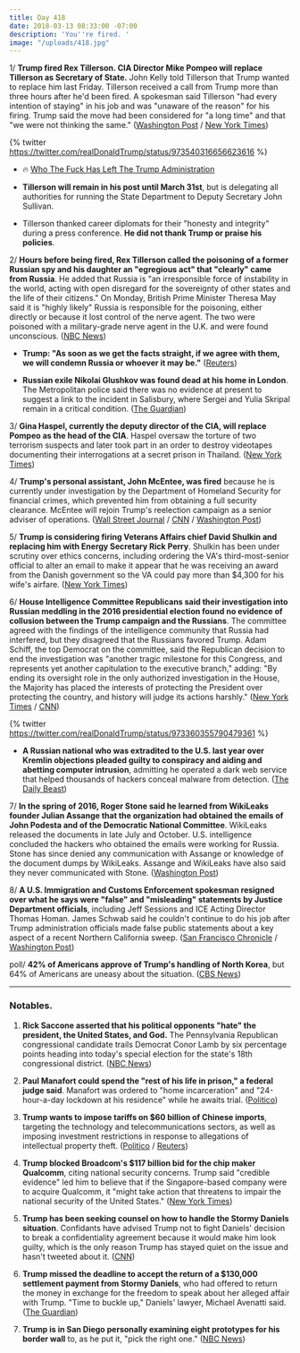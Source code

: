 ```yaml
---
title: Day 418
date: 2018-03-13 08:33:00 -07:00
description: 'You''re fired. '
image: "/uploads/418.jpg"
---
```


1/ **Trump fired Rex Tillerson. CIA Director Mike Pompeo will replace Tillerson as Secretary of State.** John Kelly told Tillerson that Trump wanted to replace him last Friday. Tillerson received a call from Trump more than three hours after he'd been fired. A spokesman said Tillerson "had every intention of staying" in his job and was "unaware of the reason" for his firing. Trump said the move had been considered for "a long time" and that "we were not thinking the same." ([Washington Post](https://www.washingtonpost.com/politics/trump-ousts-tillerson-will-replace-him-as-secretary-of-state-with-cia-chief-pompeo/2018/03/13/30f34eea-26ba-11e8-b79d-f3d931db7f68_story.html?utm_term=.87066701b921) / [New York Times](https://www.nytimes.com/2018/03/13/us/politics/trump-tillerson-pompeo.html))

{% twitter https://twitter.com/realDonaldTrump/status/973540316656623616 %}

* 🔥 [Who The Fuck Has Left The Trump Administration](https://talk.whatthefuckjusthappenedtoday.com/t/who-the-fuck-has-left-the-trump-administration/908)

* **Tillerson will remain in his post until March 31st**, but is delegating all authorities for running the State Department to Deputy Secretary John Sullivan.

* Tillerson thanked career diplomats for their "honesty and integrity" during a press conference. **He did not thank Trump or praise his policies**.

2/ **Hours before being fired, Rex Tillerson called the poisoning of a former Russian spy and his daughter an "egregious act" that "clearly" came from Russia**. He added that Russia is "an irresponsible force of instability in the world, acting with open disregard for the sovereignty of other states and the life of their citizens." On Monday, British Prime Minister Theresa May said it is "highly likely" Russia is responsible for the poisoning, either directly or because it lost control of the nerve agent. The two were poisoned with a military-grade nerve agent in the U.K. and were found unconscious. ([NBC News](https://www.nbcnews.com/news/world/tillerson-says-u-k-spy-poisoning-clearly-came-russia-n856056))

* **Trump: "As soon as we get the facts straight, if we agree with them, we will condemn Russia or whoever it may be."** ([Reuters](https://www.reuters.com/article/us-britain-russia/britains-may-gets-eu-support-cautious-backing-from-trump-in-showdown-with-russia-idUSKCN1GP0PG))

* **Russian exile Nikolai Glushkov was found dead at his home in London**. The Metropolitan police said there was no evidence at present to suggest a link to the incident in Salisbury, where Sergei and Yulia Skripal remain in a critical condition. ([The Guardian](https://www.theguardian.com/uk-news/2018/mar/13/russian-exile-nikolai-glushkov-found-dead-at-his-london-home))

3/ **Gina Haspel, currently the deputy director of the CIA, will replace Pompeo as the head of the CIA**. Haspel oversaw the torture of two terrorism suspects and later took part in an order to destroy videotapes documenting their interrogations at a secret prison in Thailand. ([New York Times](https://www.nytimes.com/2017/02/02/us/politics/cia-deputy-director-gina-haspel-torture-thailand.html))

4/ **Trump's personal assistant, John McEntee, was fired** because he is currently under investigation by the Department of Homeland Security for financial crimes, which prevented him from obtaining a full security clearance. McEntee will rejoin Trump's reelection campaign as a senior adviser of operations. ([Wall Street Journal](https://www.wsj.com/articles/trumps-personal-assistant-is-fired-1520945928) / [CNN](https://www.cnn.com/2018/03/13/politics/john-mcentee-white-house-security-clearance/index.html) / [Washington Post](https://www.washingtonpost.com/news/post-politics/wp/2018/03/13/trump-fires-white-house-assistant-john-mcentee-who-promptly-rejoins-trumps-campaign/))

5/ **Trump is considering firing Veterans Affairs chief David Shulkin and replacing him with Energy Secretary Rick Perry**. Shulkin has been under scrutiny over ethics concerns, including ordering the VA's third-most-senior official to alter an email to make it appear that he was receiving an award from the Danish government so the VA could pay more than $4,300 for his wife's airfare. ([New York Times](https://www.nytimes.com/2018/03/13/us/politics/trump-perry-shulkin-veterans-affairs.html))

6/ **House Intelligence Committee Republicans said their investigation into Russian meddling in the 2016 presidential election found no evidence of collusion between the Trump campaign and the Russians**. The committee agreed with the findings of the intelligence community that Russia had interfered, but they disagreed that the Russians favored Trump. Adam Schiff, the top Democrat on the committee, said the Republican decision to end the investigation was "another tragic milestone for this Congress, and represents yet another capitulation to the executive branch," adding: "By ending its oversight role in the only authorized investigation in the House, the Majority has placed the interests of protecting the President over protecting the country, and history will judge its actions harshly." ([New York Times](https://www.nytimes.com/2018/03/12/us/politics/house-intelligence-trump-russia.html) / [CNN](https://www.cnn.com/2018/03/12/politics/house-republicans-russia-conclusions/index.html))

{% twitter https://twitter.com/realDonaldTrump/status/973360355790479361 %}

* **A Russian national who was extradited to the U.S. last year over Kremlin objections pleaded guilty to conspiracy and aiding and abetting computer intrusion**, admitting he operated a dark web service that helped thousands of hackers conceal malware from detection. ([The Daily Beast](https://www.thedailybeast.com/russian-national-jurijs-martisevs-pleads-guilty-to-aiding-massive-hacks-in-us))

7/ **In the spring of 2016, Roger Stone said he learned from WikiLeaks founder Julian Assange that the organization had obtained the emails of John Podesta and of the Democratic National Committee**. WikiLeaks released the documents in late July and October. U.S. intelligence concluded the hackers who obtained the emails were working for Russia. Stone has since denied any communication with Assange or knowledge of the document dumps by WikiLeaks. Assange and WikiLeaks have also said they never communicated with Stone. ([Washington Post](https://www.washingtonpost.com/politics/roger-stone-claimed-contact-with-wikileaks-founder-julian-assange-in-2016-according-to-two-associates/2018/03/13/a263f842-2604-11e8-b79d-f3d931db7f68_story.html))

8/ **A U.S. Immigration and Customs Enforcement spokesman resigned over what he says were "false" and "misleading" statements by Justice Department officials**, including Jeff Sessions and ICE Acting Director Thomas Homan. James Schwab said he couldn't continue to do his job after Trump administration officials made false public statements about a key aspect of a recent Northern California sweep. ([San Francisco Chronicle](https://www.sfchronicle.com/bayarea/article/ICE-spokesman-said-to-quit-over-officials-12748022.php) / [Washington Post](https://www.washingtonpost.com/news/morning-mix/wp/2018/03/13/ice-spokesman-resigns-over-false-statements-by-top-officials-about-calif-immigrant-arrests/?utm_term=.2d3186887c8b))

poll/ **42% of Americans approve of Trump's handling of North Korea**, but 64% of Americans are uneasy about the situation. ([CBS News](https://www.cbsnews.com/news/approval-of-trumps-handling-of-north-korea-increases-cbs-news-poll/))

---

### Notables.

1. **Rick Saccone asserted that his political opponents "hate" the president, the United States, and God.** The Pennsylvania Republican congressional candidate trails Democrat Conor Lamb by six percentage points heading into today's special election for the state's 18th congressional district. ([NBC News](https://www.nbcnews.com/politics/congress/pennsylvania-republican-congressional-candidate-claims-his-opponents-hate-trump-u-n856011))

2. **Paul Manafort could spend the "rest of his life in prison," a federal judge said**. Manafort was ordered to "home incarceration" and "24-hour-a-day lockdown at his residence" while he awaits trial. ([Politico](https://www.politico.com/story/2018/03/13/judge-manafort-could-face-rest-of-life-in-prison-460302))

3. **Trump wants to impose tariffs on $60 billion of Chinese imports**, targeting the technology and telecommunications sectors, as well as imposing investment restrictions in response to allegations of intellectual property theft. ([Politico](https://www.politico.com/story/2018/03/13/trump-demands-aides-strengthen-china-tariffs-460416) / [Reuters](https://www.reuters.com/article/us-usa-trump-china/trump-seeking-tariffs-on-60-billion-chinese-goods-targets-tech-telecoms-idUSKCN1GP2X8))

4. **Trump blocked Broadcom's $117 billion bid for the chip maker Qualcomm**, citing national security concerns. Trump said "credible evidence" led him to believe that if the Singapore-based company were to acquire Qualcomm, it "might take action that threatens to impair the national security of the United States." ([New York Times](https://www.nytimes.com/2018/03/12/technology/trump-broadcom-qualcomm-merger.html))

5. **Trump has been seeking counsel on how to handle the Stormy Daniels situation**. Confidants have advised Trump not to fight Daniels' decision to break a confidentiality agreement because it would make him look guilty, which is the only reason Trump has stayed quiet on the issue and hasn't tweeted about it. ([CNN](https://www.cnn.com/2018/03/13/politics/trump-stormy-daniels-handling/index.html))

6. **Trump missed the deadline to accept the return of a $130,000 settlement payment from Stormy Daniels**, who had offered to return the money in exchange for the freedom to speak about her alleged affair with Trump. "Time to buckle up," Daniels' lawyer, Michael Avenatti said. ([The Guardian](https://www.theguardian.com/us-news/2018/mar/13/stormy-daniels-trump-lawyer-alleged-affair-time-to-buckle-up))

7. **Trump is in San Diego personally examining eight prototypes for his border wall** to, as he put it, "pick the right one." ([NBC News](https://www.nbcnews.com/politics/white-house/trump-visits-california-see-wall-prototypes-near-mexico-border-n854836))